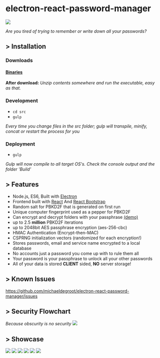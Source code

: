 # electron-react-password-manager

![](https://www.cs.cmu.edu/~cangiuli/img/angry.gif)

*Are you tired of trying to remember or write down all your passwords?*

## > Installation

### Downloads

#### [Binaries](https://github.com/michaeldegroot/electron-react-password-manager/releases)

**After download:**
 *Unzip contents somewhere and run the executable, easy as that.*

### Development

-   `cd src`
-   `gulp`

*Every time you change files in the src folder;*
*gulp will transpile, minify, concat or restart the process for you*

### Deployment

-   `gulp`

*Gulp will now compile to all target OS's. Check the console output*
*and the folder 'Build'*

## > Features

-   Node.js, ES6, Built with [Electron](http://electron.atom.io/)
-   Frontend built with [React](https://facebook.github.io/react/) And [React Bootstrap](https://react-bootstrap.github.io)
-   Random salt for PBKD2F that is generated on first run
-   Unique computer fingerprint used as a pepper for PBKD2F
-   Can encrypt and decrypt folders with your passphrase [(demo)](http://i.imgur.com/K0MBG8V.gifv)
-   up to 2.5 **million** PBKD2F iterations
-   up to 2048bit AES passphrase encryption (aes-256-cbc)
-   HMAC Authentication (Encrypt-then-MAC)
-   CSPRNG initialization vectors (randomized for each encryption!)
-   Stores passwords, email and service name encrypted to a local database
-   No accounts just a password you come up with to rule them all
-   Your password is your passphrase to unlock all your other passwords
-   All of your data is stored **CLIENT** sided, **NO** server storage!

## > Known Issues
https://github.com/michaeldegroot/electron-react-password-manager/issues

## > Security Flowchart

*Because obscurity is no security*
![](https://raw.githubusercontent.com/michaeldegroot/electron-react-password-manager/master/project%20related/flowchart7.jpg)

## > Showcase

![](http://i.imgur.com/2mVoPyr.png)
![](http://i.imgur.com/9IR9LLG.png)
![](http://i.imgur.com/2TJMRMx.png)
![](http://i.imgur.com/m0BNBv4.png)
![](http://i.imgur.com/5cHCXIO.png)
![](http://i.imgur.com/81aZUIA.gif)
